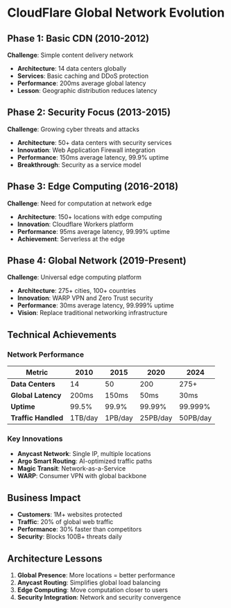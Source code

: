 # CloudFlare Global Network Evolution

## Phase 1: Basic CDN (2010-2012)
**Challenge**: Simple content delivery network
- **Architecture**: 14 data centers globally
- **Services**: Basic caching and DDoS protection
- **Performance**: 200ms average global latency
- **Lesson**: Geographic distribution reduces latency

## Phase 2: Security Focus (2013-2015)
**Challenge**: Growing cyber threats and attacks
- **Architecture**: 50+ data centers with security services
- **Innovation**: Web Application Firewall integration
- **Performance**: 150ms average latency, 99.9% uptime
- **Breakthrough**: Security as a service model

## Phase 3: Edge Computing (2016-2018)
**Challenge**: Need for computation at network edge
- **Architecture**: 150+ locations with edge computing
- **Innovation**: Cloudflare Workers platform
- **Performance**: 95ms average latency, 99.99% uptime
- **Achievement**: Serverless at the edge

## Phase 4: Global Network (2019-Present)
**Challenge**: Universal edge computing platform
- **Architecture**: 275+ cities, 100+ countries
- **Innovation**: WARP VPN and Zero Trust security
- **Performance**: 30ms average latency, 99.999% uptime
- **Vision**: Replace traditional networking infrastructure

## Technical Achievements

### Network Performance
| Metric | 2010 | 2015 | 2020 | 2024 |
|--------|------|------|------|------|
| **Data Centers** | 14 | 50 | 200 | 275+ |
| **Global Latency** | 200ms | 150ms | 50ms | 30ms |
| **Uptime** | 99.5% | 99.9% | 99.99% | 99.999% |
| **Traffic Handled** | 1TB/day | 1PB/day | 25PB/day | 50PB/day |

### Key Innovations
- **Anycast Network**: Single IP, multiple locations
- **Argo Smart Routing**: AI-optimized traffic paths
- **Magic Transit**: Network-as-a-Service
- **WARP**: Consumer VPN with global backbone

## Business Impact
- **Customers**: 1M+ websites protected
- **Traffic**: 20% of global web traffic
- **Performance**: 30% faster than competitors
- **Security**: Blocks 100B+ threats daily

## Architecture Lessons
1. **Global Presence**: More locations = better performance
2. **Anycast Routing**: Simplifies global load balancing
3. **Edge Computing**: Move computation closer to users
4. **Security Integration**: Network and security convergence
